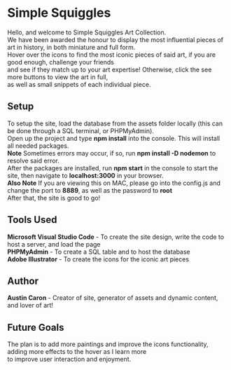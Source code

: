 # Simple Squiggles

Hello, and welcome to Simple Squiggles Art Collection. 
<br> 
We have been awarded the honour to display the most influential pieces of art in history, in both miniature and full form.
<br>
Hover over the icons to find the most iconic pieces of said art, if you are good enough, challenge your friends
<br>
and see if they match up to your art expertise! Otherwise, click the see more buttons to view the art in full,
<br>
as well as small snippets of each individual piece.

## Setup

To setup the site, load the database from the assets folder locally (this can be done through a SQL terminal, or PHPMyAdmin).
<br>
Open up the project and type **npm install** into the console. This will install all needed packages.
<br>
**Note** Sometimes errors may occur, if so, run **npm install -D nodemon** to resolve said error.
<br>
After the packages are installed, run **npm start** in the console to start the site, then navigate to **localhost:3000** in your browser.
<br>
**Also Note** If you are viewing this on MAC, please go into the config.js and change the port to **8889**, as well as the password to **root**
<br>
After that, the site is good to go!

## Tools Used
**Microsoft Visual Studio Code** - To create the site design, write the code to host a server, and load the page
<br>
**PHPMyAdmin** - To create a SQL table and to host the database
<br>
**Adobe Illustrator** - To create the icons for the iconic art pieces

## Author
**Austin Caron** - Creator of site, generator of assets and dynamic content, and lover of art!

## Future Goals
The plan is to add more paintings and improve the icons functionality, adding more effects to the hover as I learn more
<br>
to improve user interaction and enjoyment.

